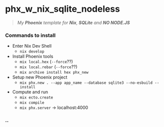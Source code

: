 # phx_w_nix_sqlite_nodeless

> *My **Phoenix** template for **Nix**, **SQLite** and **NO NODE.JS***

### Commands to install
- Enter Nix Dev Shell
  - `nix develop`
- Install Phoenix tools
  - `mix local.hex` (`--force`??)
  - `mix local.rebar` (`--force`??)
  - `mix archive install hex phx_new`
- Setup new Phoenix project
  - `mix phx.new . --app app_name --database sqlite3 --no-esbuild --install`
- Compute and run
  - `mix ecto.create`
  - `mix compile`
  - `mix phx.server` -> localhost:4000

### ..
